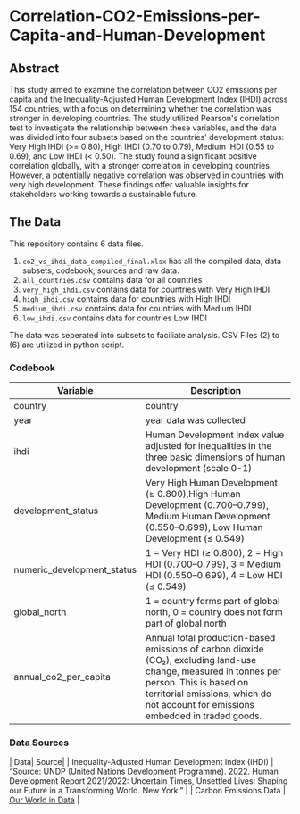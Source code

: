 # Correlation-CO2-Emissions-per-Capita-and-Human-Development

## Abstract
This study aimed to examine the correlation between CO2 emissions per capita and the Inequality-Adjusted Human Development Index (IHDI) across 154 countries, with a focus on determining whether the correlation was stronger in developing countries. The study utilized Pearson's correlation test to investigate the relationship between these variables, and the data was divided into four subsets based on the countries' development status: Very High IHDI (>= 0.80), High IHDI (0.70 to 0.79), Medium IHDI (0.55 to 0.69), and Low IHDI (< 0.50). The study found a significant positive correlation globally, with a stronger correlation in developing countries. However, a potentially negative correlation was observed in countries with very high development. These findings offer valuable insights for stakeholders working towards a sustainable future.

## The Data

This repository contains 6 data files. 
1. `co2_vs_ihdi_data_compiled_final.xlsx` has all the compiled data, data subsets, codebook, sources and raw data.
2. `all_countries.csv` contains data for all countries
3. `very_high_ihdi.csv` contains data for countries with Very High IHDI
4. `high_ihdi.csv` contains data for countries with High IHDI
5. `medium_ihdi.csv` contains data for countries with Medium IHDI
6. `low_ihdi.csv` contains data for countries Low IHDI

The data was seperated into subsets to faciliate analysis. CSV Files (2) to (6) are utilized in python script. 

### Codebook 

| Variable      | Description |
| ----------- | ----------- |
| country      | country       |
| year   | year data was collected        |
| ihdi|         Human Development Index value adjusted for inequalities in the three basic dimensions of human development (scale 0-1)    |
|  development_status| Very High Human Development (≥ 0.800),High Human Development (0.700–0.799), Medium Human Development (0.550–0.699), Low Human Development (≤ 0.549)      |
|          numeric_development_status   |   1 = Very HDI (≥ 0.800), 2 = High HDI (0.700–0.799), 3 = Medium HDI (0.550–0.699), 4 = Low HDI (≤ 0.549)          |
|        global_north     |     1 = country forms part of global north, 0 = country does not form part of global north        |
| annual_co2_per_capita | Annual total production-based emissions of carbon dioxide (CO₂), excluding land-use change, measured in tonnes per person. This is based on territorial emissions, which do not account for emissions embedded in traded goods.        |

### Data Sources
| Data| Source|
| Inequality-Adjusted Human Development Index (IHDI) | “Source: UNDP (United Nations Development Programme). 2022. Human Development Report 2021/2022: Uncertain Times, Unsettled Lives: Shaping our Future in a Transforming World. New York.” |
| Carbon Emissions Data | [Our World in Data](https://github.com/owid/co2-data) |

